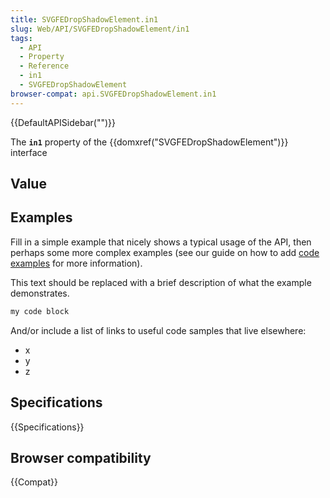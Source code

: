 ```yaml
---
title: SVGFEDropShadowElement.in1
slug: Web/API/SVGFEDropShadowElement/in1
tags:
  - API
  - Property
  - Reference
  - in1
  - SVGFEDropShadowElement
browser-compat: api.SVGFEDropShadowElement.in1
---
```

{{DefaultAPISidebar("")}}

The **`in1`** property of the {{domxref("SVGFEDropShadowElement")}} interface 

## Value



## Examples

Fill in a simple example that nicely shows a typical usage of the API, then perhaps some more complex examples (see our guide on how to add [code examples](/en-US/docs/MDN/Contribute/Structures/Code_examples) for more information).

This text should be replaced with a brief description of what the example demonstrates.

```js
my code block
```

And/or include a list of links to useful code samples that live elsewhere:

*   x
*   y
*   z

## Specifications

{{Specifications}}

## Browser compatibility

{{Compat}}


